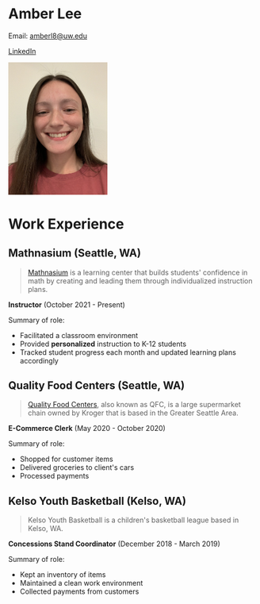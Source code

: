 # Amber Lee

Email: amberl8@uw.edu

[LinkedIn][]

<img src="/myassets/headshot.JPG" width="200">

# Work Experience

## Mathnasium (Seattle, WA)

>[Mathnasium][] is a learning center that builds students' confidence in math by creating and leading them through individualized instruction plans.

**Instructor** (October 2021 - Present)

Summary of role:

- Facilitated a classroom environment
- Provided **personalized** instruction to K-12 students
- Tracked student progress each month and updated learning plans accordingly

## Quality Food Centers (Seattle, WA)
>[Quality Food Centers][], also known as QFC, is a large supermarket chain owned by Kroger that is based in the Greater Seattle Area.

**E-Commerce Clerk** (May 2020 - October 2020)

Summary of role:

- Shopped for customer items
- Delivered groceries to client's cars
- Processed payments

## Kelso Youth Basketball (Kelso, WA)
>Kelso Youth Basketball is a children's basketball league based in Kelso, WA.

**Concessions Stand Coordinator** (December 2018 - March 2019)

Summary of role:

- Kept an inventory of items
- Maintained a clean work environment
- Collected payments from customers


[Mathnasium]: https://www.mathnasium.com/
[Quality Food Centers]: https://www.qfc.com/
[LinkedIn]: https://www.linkedin.com/in/amber-lee-42003b250/